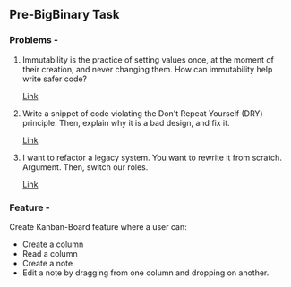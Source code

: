 ## Pre-BigBinary Task

### [](https://github.com/Yjspoder/Pre-Big-Binary#problems--)Problems -

1.  Immutability  is  the  practice  of  setting  values  once,  at  the  moment  of  their  creation,  and  never  changing  them.  How  can  immutability  help  write  safer  code?
    
    [Link](https://github.com/Yjspoder/Pre-Big-Binary/blob/problem_1/problems/problem_1.md)
    
2.  Write  a  snippet  of  code  violating  the  Don't  Repeat  Yourself  (DRY)  principle.  Then,  explain  why  it  is  a  bad  design,  and  fix  it.
  
	   [Link](https://github.com/Yjspoder/Pre-Big-Binary/blob/problem_2/problems/problem_2.md)
    
3.  I want to refactor a legacy system. You want to rewrite it from scratch. Argument. Then, switch our roles.

	  [Link](https://github.com/Yjspoder/Pre-Big-Binary/blob/problem_3/problems/problem_3.md) 
    
### [](https://github.com/Yjspoder/Pre-Big-Binary/tree/Feature/feature)Feature -
Create Kanban-Board feature where a user can:
-   Create a column
-   Read a column
-  Create a note
-  Edit a note by dragging from one column and dropping on another.
